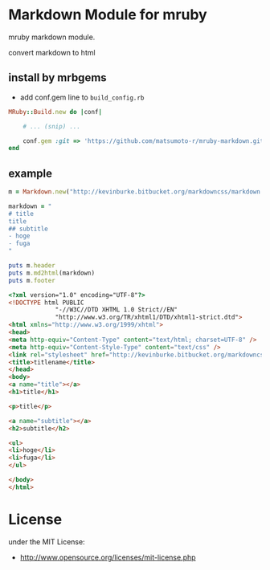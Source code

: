 # Markdown Module for mruby
mruby markdown module.

convert markdown to html

## install by mrbgems
 - add conf.gem line to `build_config.rb`
```ruby
MRuby::Build.new do |conf|

    # ... (snip) ...

    conf.gem :git => 'https://github.com/matsumoto-r/mruby-markdown.git'
end
```

## example

```ruby
m = Markdown.new("http://kevinburke.bitbucket.org/markdowncss/markdown.css", "titlename")

markdown = "
# title
title
## subtitle
- hoge
- fuga
"

puts m.header
puts m.md2html(markdown)
puts m.footer

```


 ```html
<?xml version="1.0" encoding="UTF-8"?>
<!DOCTYPE html PUBLIC
              "-//W3C//DTD XHTML 1.0 Strict//EN"
              "http://www.w3.org/TR/xhtml1/DTD/xhtml1-strict.dtd">
<html xmlns="http://www.w3.org/1999/xhtml">
<head>
<meta http-equiv="Content-Type" content="text/html; charset=UTF-8" />
<meta http-equiv="Content-Style-Type" content="text/css" />
<link rel="stylesheet" href="http://kevinburke.bitbucket.org/markdowncss/markdown.css" type="text/css" />
<title>titlename</title>
</head>
<body>
<a name="title"></a>
<h1>title</h1>

<p>title</p>

<a name="subtitle"></a>
<h2>subtitle</h2>

<ul>
<li>hoge</li>
<li>fuga</li>
</ul>

</body>
</html>
 ```

# License
under the MIT License:

* http://www.opensource.org/licenses/mit-license.php


